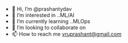 - 👋 Hi, I’m @prashantydav
- 👀 I’m interested in ..ML/AI
- 🌱 I’m currently learning ..MLOps
- 💞️ I’m looking to collaborate on 
- 📫 How to reach me yruprashant@gmail.com

<!---
prashantydav/prashantydav is a ✨ special ✨ repository because its `README.md` (this file) appears on your GitHub profile.
You can click the Preview link to take a look at your changes.
--->
